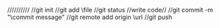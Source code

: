 //////////
//git init
//git add \file
//git status
//write code//
//git commit -m "\commit message"
//git remote add origin \url
//git push
